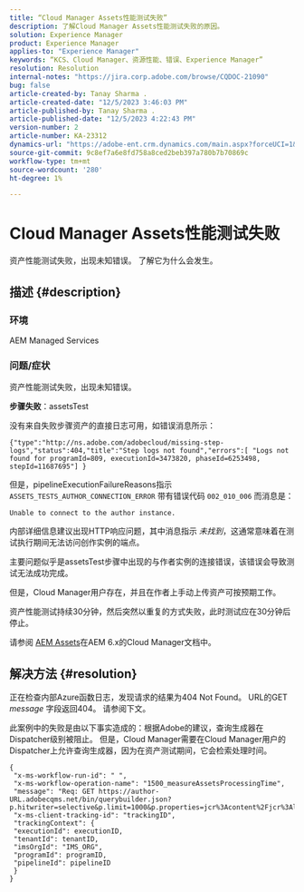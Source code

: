 ```yaml
---
title: “Cloud Manager Assets性能测试失败”
description: 了解Cloud Manager Assets性能测试失败的原因。
solution: Experience Manager
product: Experience Manager
applies-to: "Experience Manager"
keywords: “KCS、Cloud Manager、资源性能、错误、Experience Manager”
resolution: Resolution
internal-notes: "https://jira.corp.adobe.com/browse/CQDOC-21090"
bug: false
article-created-by: Tanay Sharma .
article-created-date: "12/5/2023 3:46:03 PM"
article-published-by: Tanay Sharma .
article-published-date: "12/5/2023 4:22:43 PM"
version-number: 2
article-number: KA-23312
dynamics-url: "https://adobe-ent.crm.dynamics.com/main.aspx?forceUCI=1&pagetype=entityrecord&etn=knowledgearticle&id=ed605461-8593-ee11-be37-6045bd006b25"
source-git-commit: 9c8ef7a6e8fd758a8ced2beb397a780b7b70869c
workflow-type: tm+mt
source-wordcount: '280'
ht-degree: 1%

---
```


# Cloud Manager Assets性能测试失败


资产性能测试失败，出现未知错误。 了解它为什么会发生。

## 描述 {#description}


### 环境

AEM Managed Services

### 问题/症状 

资产性能测试失败，出现未知错误。

<b>步骤失败</b>：assetsTest

没有来自失败步骤资产的直接日志可用，如错误消息所示：

`{"type":"http://ns.adobe.com/adobecloud/missing-step-logs","status":404,"title":"Step logs not found","errors":[ "Logs not found for programId=809, executionId=3473820, phaseId=6253498, stepId=11687695"] } `

但是，pipelineExecutionFailureReasons指示 `ASSETS_TESTS_AUTHOR_CONNECTION_ERROR` 带有错误代码 `002_010_006` 而消息是：

`Unable to connect to the author instance. `

内部详细信息建议出现HTTP响应问题，其中消息指示 *未找到*，这通常意味着在测试执行期间无法访问创作实例的端点。

主要问题似乎是assetsTest步骤中出现的与作者实例的连接错误，该错误会导致测试无法成功完成。

但是，Cloud Manager用户存在，并且在作者上手动上传资产可按预期工作。

资产性能测试持续30分钟，然后突然以重复的方式失败，此时测试应在30分钟后停止。

请参阅 [AEM Assets](https://experienceleague.adobe.com/docs/experience-manager-cloud-manager/content/using/code-quality-testing.html#aem-assets)在AEM 6.x的Cloud Manager文档中。


## 解决方法 {#resolution}


正在检查内部Azure函数日志，发现请求的结果为404 Not Found。 URL的GET *message* 字段返回404。 请参阅下文。

此案例中的失败是由以下事实造成的：根据Adobe的建议，查询生成器在Dispatcher级别被阻止。
但是，Cloud Manager需要在Cloud Manager用户的Dispatcher上允许查询生成器，因为在资产测试期间，它会检索处理时间。




```
{
 "x-ms-workflow-run-id": " ",
 "x-ms-workflow-operation-name": "1500_measureAssetsProcessingTime",
 "message": "Req: GET https://author-URL.adobecqms.net/bin/querybuilder.json?p.hitwriter=selective&p.limit=1000&p.properties=jcr%3Acontent%2Fjcr%3AlastModified+jcr%3Acreated&path=%2Fcontent%2Fdam%2Fcloudmanager&property=jcr%3Acontent%2Fdam%3AassetState&property.depth=1&property.value=processed&type=dam%3AAsset",
 "x-ms-client-tracking-id": "trackingID",
 "trackingContext": {
 "executionId": executionID,
 "tenantId": tenantID,
 "imsOrgId": "IMS_ORG",
 "programId": programID,
 "pipelineId": pipelineID
 }
}
```

